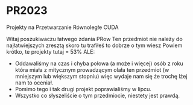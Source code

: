 # PR2023
Projekty na Przetwarzanie Równoległe CUDA

Witaj poszukiwaczu łatwego zdania PRow
Ten przedmiot nie należy do najłatwiejszych zresztą skoro tu trafiłeś to dobrze o tym wiesz
Powiem krótko, te projekty tutaj = 53% ALE:
* Oddawaliśmy na czas i chyba połowa (a może i więcej) osób z roku która miała z mitycznym prowadzącym olała ten przedmiot (w mniejszym lub większym stopniu) więc wydaje nam się że trochę lżej nam to oceniał.
* Pomimo tego i tak drugi projekt poprawialiśmy w lipcu.
* Wszystko co słyszeliście o tym przedmiocie, niestety jest prawdą.
